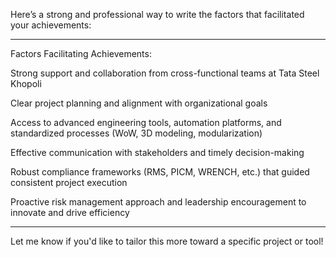 Here’s a strong and professional way to write the factors that facilitated your achievements:


---

Factors Facilitating Achievements:

Strong support and collaboration from cross-functional teams at Tata Steel Khopoli

Clear project planning and alignment with organizational goals

Access to advanced engineering tools, automation platforms, and standardized processes (WoW, 3D modeling, modularization)

Effective communication with stakeholders and timely decision-making

Robust compliance frameworks (RMS, PICM, WRENCH, etc.) that guided consistent project execution

Proactive risk management approach and leadership encouragement to innovate and drive efficiency



---

Let me know if you'd like to tailor this more toward a specific project or tool!

